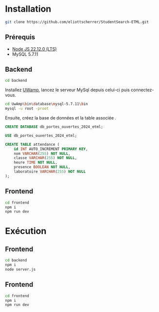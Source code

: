 # Installation

```bash
git clone https://github.com/eliottscherrer/StudentSearch-ETML.git
```

## Prérequis
- [Node JS 22.12.0 (LTS)](https://nodejs.org/en/download/package-manager)
- MySQL 5.7.11

## Backend
```bash
cd backend
```

Installez [UWamp](https://www.uwamp.com/fr/?page=download), lancez le serveur MySql depuis celui-ci puis connectez-vous.
```bash
cd UwAmp\bin\database\mysql-5.7.11\bin
mysql -u root -proot
```

Ensuite, créez la base de données et la table associée .
```sql
CREATE DATABASE db_portes_ouvertes_2024_etml;

USE db_portes_ouvertes_2024_etml;

CREATE TABLE attendance (
    id INT AUTO_INCREMENT PRIMARY KEY,
    nom VARCHAR(255) NOT NULL,
    classe VARCHAR(255) NOT NULL,
    heure TIME NOT NULL,
    presence BOOLEAN NOT NULL,
    laboratoire VARCHAR(255) NOT NULL
);
```

## Frontend
```bash
cd frontend
npm i
npm run dev
```

# Exécution

## Frontend
```bash
cd backend
npm i
node server.js
```

## Frontend
```bash
cd frontend
npm i
npm run dev
```